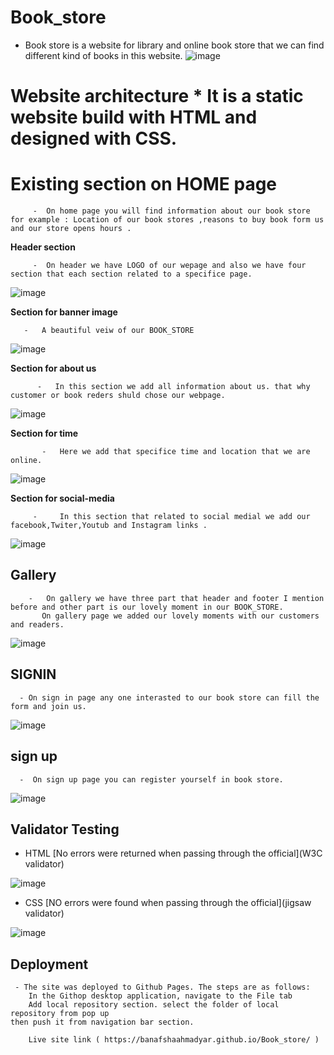 # Book_store
* Book store is a website for library and online book store that we can find different kind of books in this website.
![image](https://user-images.githubusercontent.com/100950189/184987215-842ac165-c2e9-4bb1-9539-708abf6cf07a.png)

# Website architecture  * It is a static website build with HTML and designed with CSS.

 # Existing section on HOME page
 
         -  On home page you will find information about our book store for example : Location of our book stores ,reasons to buy book form us and our store opens hours .

   **Header section**

         -  On header we have LOGO of our wepage and also we have four section that each section related to a specifice page.
         
   ![image](https://user-images.githubusercontent.com/100950189/185083580-8a1a1a75-f82a-4f7d-9edd-5e3f8ca38abc.png)

  **Section for banner image**

       -   A beautiful veiw of our BOOK_STORE
             
   ![image](https://user-images.githubusercontent.com/100950189/185087219-3531ebe1-6e21-4aa4-922f-f6e2df3703b8.png)

  **Section for about us**

          -   In this section we add all information about us. that why customer or book reders shuld chose our webpage.

![image](https://user-images.githubusercontent.com/100950189/185094025-439a5b3a-0202-4298-92cb-e98f45940b1d.png)

   **Section for time**
   
           -   Here we add that specifice time and location that we are online.
               
![image](https://user-images.githubusercontent.com/100950189/185093859-3f6d7cd6-153d-4254-9360-4416d9013695.png)

 **Section for social-media**
              
         -     In this section that related to social medial we add our facebook,Twiter,Youtub and Instagram links .
              
   ![image](https://user-images.githubusercontent.com/100950189/185091095-e40aef01-9aaa-4624-ba94-b4ced07cbaa9.png)

##  Gallery
        -   On gallery we have three part that header and footer I mention before and other part is our lovely moment in our BOOK_STORE.
           On gallery page we added our lovely moments with our customers and readers.

          
![image](https://user-images.githubusercontent.com/100950189/185095354-fccedb1f-d3bc-40ae-b456-2838f490025a.png)

## SIGNIN

      - On sign in page any one interasted to our book store can fill the form and join us. 
         
![image](https://user-images.githubusercontent.com/100950189/185096310-3d4db98f-d37f-4209-a842-af13a6984057.png)



 
 ## sign up
 
      -  On sign up page you can register yourself in book store.
      
![image](https://user-images.githubusercontent.com/100950189/185097163-dfbadb76-8e70-4794-aba3-7b319c309a42.png)

	     
## Validator Testing
* HTML 
       [No errors were returned when passing through the official](W3C validator)
       
![image](https://user-images.githubusercontent.com/100950189/185329554-d1aa9f18-fba1-4fbc-a86f-f79acd581b0e.png)
       
       
* CSS 
       [NO errors were found when passing through the official](jigsaw validator) 
       
![image](https://user-images.githubusercontent.com/100950189/185331491-53c1e784-ebc9-487e-b4c6-245c4061498e.png)
       
## Deployment 

     - The site was deployed to Github Pages. The steps are as follows:
        In the Githop desktop application, navigate to the File tab 
        Add local repository section. select the folder of local repository from pop up
	then push it from navigation bar section.
	
        Live site link ( https://banafshaahmadyar.github.io/Book_store/ )
